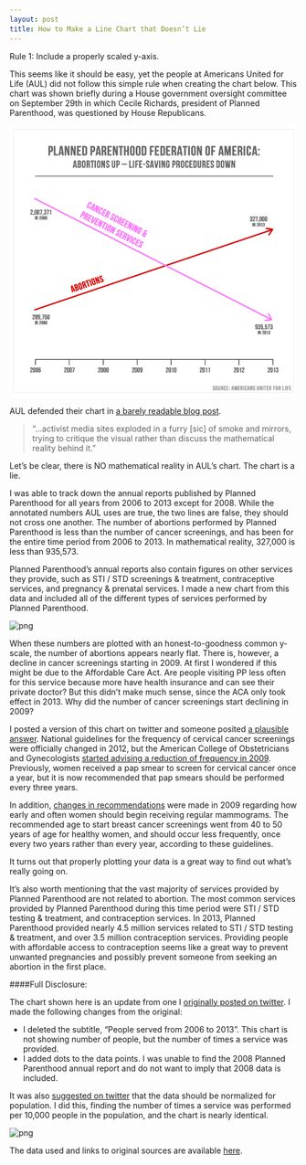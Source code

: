 ```yaml
---
layout: post
title: How to Make a Line Chart that Doesn’t Lie
---
```


Rule 1: Include a properly scaled y-axis.

This seems like it should be easy, yet the people at Americans United for Life (AUL) did not follow this simple rule when creating the chart below. This chart was shown briefly during a House government oversight committee on September 29th in which Cecile Richards, president of Planned Parenthood, was questioned by House Republicans.

![jpg](../img/AULchart.jpg)

AUL defended their chart in [a barely readable blog post](http://www.aul.org/2015/09/aul-debunks-abortion-industry-falsehoods-about-a-simple-fact-planned-parenthood-doing-more-abortions-and-fewer-health-screenings/).

> “...activist media sites exploded in a furry [sic] of smoke and mirrors, trying to critique the visual rather than discuss the mathematical reality behind it.”

Let’s be clear, there is NO mathematical reality in AUL’s chart. The chart is a lie.

I was able to track down the annual reports published by Planned Parenthood for all years from 2006 to 2013 except for 2008. While the annotated numbers AUL uses are true, the two lines are false, they should not cross one another. The number of abortions performed by Planned Parenthood is less than the number of cancer screenings, and has been for the entire time period from 2006 to 2013. In mathematical reality, 327,000 is less than 935,573.

Planned Parenthood’s annual reports also contain figures on other services they provide, such as STI / STD screenings & treatment, contraceptive services, and pregnancy & prenatal services. I made a new chart from this data and included all of the different types of services performed by Planned Parenthood.

![png](../img/ppchart1.png)

When these numbers are plotted with an honest-to-goodness common y-scale, the number of abortions appears nearly flat. There is, however, a decline in cancer screenings starting in 2009. At first I wondered if this might be due to the Affordable Care Act. Are people visiting PP less often for this service because more have health insurance and can see their private doctor? But this didn’t make much sense, since the ACA only took effect in 2013. Why did the number of cancer screenings start declining in 2009? 

I posted a version of this chart on twitter and someone posited [a plausible answer](https://twitter.com/kimu/status/649697099219529728). National guidelines for the frequency of cervical cancer screenings were officially changed in 2012, but the American College of Obstetricians and Gynecologists [started advising a reduction of frequency in  2009](http://well.blogs.nytimes.com/2012/03/14/new-guidelines-advise-less-frequent-pap-smears/?_r=0). Previously, women received a pap smear to screen for cervical cancer once a year, but it is now recommended that pap smears should be performed every three years. 

In addition, [changes in recommendations](http://www.nytimes.com/2009/11/17/health/17cancer.html) were made in 2009 regarding how early and often women should begin receiving regular mammograms. The recommended age to start breast cancer screenings went from 40 to 50 years of age for healthy women, and should occur less frequently, once every two years rather than every year, according to these guidelines.

It turns out that properly plotting your data is a great way to find out what’s really going on.

It’s also worth mentioning that the vast majority of services provided by Planned Parenthood are not related to abortion. The most common services provided by Planned Parenthood during this time period were STI / STD testing & treatment, and contraception services. In 2013, Planned Parenthood provided nearly 4.5 million services related to STI / STD testing & treatment, and over 3.5 million contraception services. Providing people with affordable access to contraception seems like a great way to prevent unwanted pregnancies and possibly prevent someone from seeking an abortion in the first place.

####Full Disclosure:

The chart shown here is an update from one I [originally posted on twitter](https://twitter.com/emschuch/status/649690759453646848). I made the following changes from the original:

* I deleted the subtitle, “People served from 2006 to 2013”. This chart is not showing number of people, but the number of times a service was provided.
* I added dots to the data points. I was unable to find the 2008 Planned Parenthood annual report and do not want to imply that 2008 data is included.

It was also [suggested on twitter](https://twitter.com/randal_olson/status/649937156513923072) that the data should be normalized for population. I did this, finding the number of times a service was performed per 10,000 people in the population, and the chart is nearly identical.

![png](../img/ppchart2.png)

The data used and links to original sources are available [here](https://docs.google.com/spreadsheets/d/1vzkuzSi2S-JO0m0VolflzxaMN9wUfjw6Slek97_6L4s/edit?usp=sharing).
